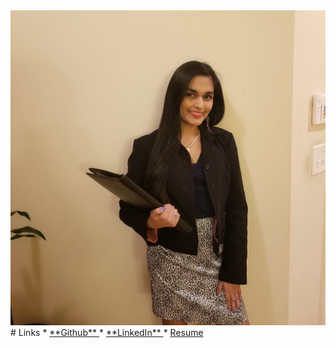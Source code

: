 <img src = "1.jpeg"/>
# Links
* <a href="https://www.github.com/jahanvi316"> **Github** </a>
* <a href="https://www.linkedin.com/in/jahanvipatel"> **LinkedIn** </a> 
* <a href="Resume_Jahanvi Patel_10.1.2020.pdf"> Resume </a>


